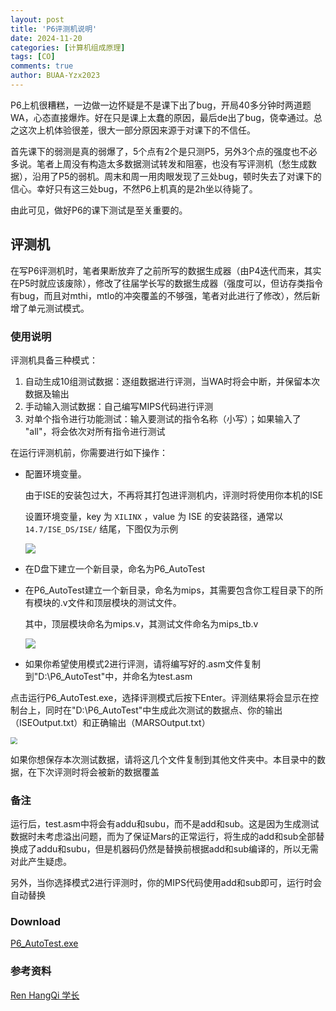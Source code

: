 ```yaml
---
layout: post
title: 'P6评测机说明'
date: 2024-11-20
categories: [计算机组成原理]
tags: [CO]
comments: true
author: BUAA-Yzx2023
---
```


P6上机很糟糕，一边做一边怀疑是不是课下出了bug，开局40多分钟时两道题WA，心态直接爆炸。好在只是课上太蠢的原因，最后de出了bug，侥幸通过。总之这次上机体验很差，很大一部分原因来源于对课下的不信任。

首先课下的弱测是真的弱爆了，5个点有2个是只测P5，另外3个点的强度也不必多说。笔者上周没有构造太多数据测试转发和阻塞，也没有写评测机（愁生成数据），沿用了P5的弱机。周末和周一用肉眼发现了三处bug，顿时失去了对课下的信心。幸好只有这三处bug，不然P6上机真的是2h坐以待毙了。

由此可见，做好P6的课下测试是至关重要的。

## 评测机

在写P6评测机时，笔者果断放弃了之前所写的数据生成器（由P4迭代而来，其实在P5时就应该废除），修改了往届学长写的数据生成器（强度可以，但访存类指令有bug，而且对mthi，mtlo的冲突覆盖的不够强，笔者对此进行了修改），然后新增了单元测试模式。

### 使用说明

评测机具备三种模式：

1. 自动生成10组测试数据：逐组数据进行评测，当WA时将会中断，并保留本次数据及输出
2. 手动输入测试数据：自己编写MIPS代码进行评测
3. 对单个指令进行功能测试：输入要测试的指令名称（小写）；如果输入了 "all"，将会依次对所有指令进行测试

在运行评测机前，你需要进行如下操作：

- 配置环境变量。

  由于ISE的安装包过大，不再将其打包进评测机内，评测时将使用你本机的ISE

  设置环境变量，key 为 `XILINX` ，value 为 ISE 的安装路径，通常以 `14.7/ISE_DS/ISE/` 结尾，下图仅为示例

  ![](https://cdn.jsdelivr.net/gh/BUAA-Yzx2023/ImageBed/202411201228420.png)

- 在D盘下建立一个新目录，命名为P6_AutoTest

- 在P6_AutoTest建立一个新目录，命名为mips，其需要包含你工程目录下的所有模块的.v文件和顶层模块的测试文件。

  其中，顶层模块命名为mips.v，其测试文件命名为mips_tb.v

  ![](https://cdn.jsdelivr.net/gh/BUAA-Yzx2023/ImageBed/202411201232895.png)

- 如果你希望使用模式2进行评测，请将编写好的.asm文件复制到"D:\P6_AutoTest"中，并命名为test.asm

点击运行P6_AutoTest.exe，选择评测模式后按下Enter。评测结果将会显示在控制台上，同时在"D:\P6_AutoTest"中生成此次测试的数据点、你的输出（ISEOutput.txt）和正确输出（MARSOutput.txt）

 <img src="https://cdn.jsdelivr.net/gh/BUAA-Yzx2023/ImageBed/202411201234467.png" style="zoom:67%;" />

如果你想保存本次测试数据，请将这几个文件复制到其他文件夹中。本目录中的数据，在下次评测时将会被新的数据覆盖

### 备注

运行后，test.asm中将会有addu和subu，而不是add和sub。这是因为生成测试数据时未考虑溢出问题，而为了保证Mars的正常运行，将生成的add和sub全部替换成了addu和subu，但是机器码仍然是替换前根据add和sub编译的，所以无需对此产生疑虑。

另外，当你选择模式2进行评测时，你的MIPS代码使用add和sub即可，运行时会自动替换

### Download

[P6_AutoTest.exe](https://bhpan.buaa.edu.cn/link/AA023ED892F2E24FE8B9EB3923F34FEBFB)

### 参考资料

[Ren HangQi 学长](https://github.com/ForeverYolo/BUAA-2022-CO/tree/main/P6)
